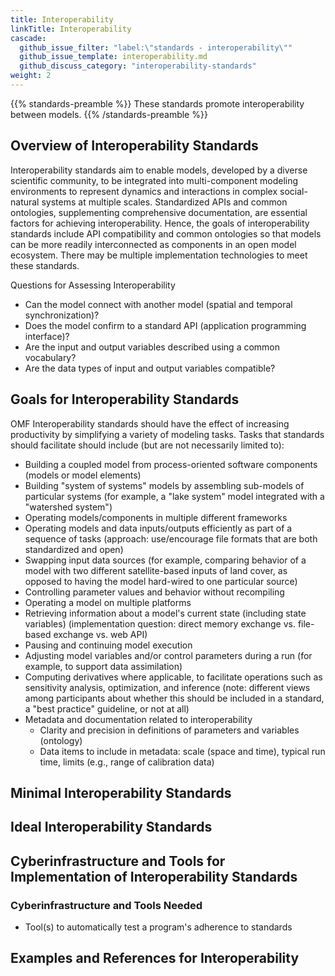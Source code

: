 ```yaml
---
title: Interoperability
linkTitle: Interoperability
cascade:
  github_issue_filter: "label:\"standards - interoperability\""
  github_issue_template: interoperability.md
  github_discuss_category: "interoperability-standards"
weight: 2
---
```


{{% standards-preamble %}}
These standards promote interoperability between models.
{{% /standards-preamble %}}

## Overview of Interoperability Standards

Interoperability standards aim to enable models, developed by a diverse scientific community, to be integrated into multi-component modeling environments to represent dynamics and interactions in complex social-natural systems at multiple scales. Standardized APIs and common ontologies, supplementing comprehensive documentation, are essential factors for achieving interoperability. Hence, the goals of interoperability standards include API compatibility and common ontologies so that models can be more readily interconnected as components in an open model ecosystem. There may be multiple implementation technologies to meet these standards.  

Questions for Assessing Interoperability 
- Can the model connect with another model (spatial and temporal synchronization)? 
- Does the model confirm to a standard API (application programming interface)?
- Are the input and output variables described using a common vocabulary? 
- Are the data types of input and output variables compatible?

## Goals for Interoperability Standards

OMF Interoperability standards should have the effect of increasing productivity by simplifying a variety of modeling tasks. Tasks that standards should facilitate should include (but are not necessarily limited to):
- Building a coupled model from process-oriented software components (models or model elements)
- Building "system of systems" models by assembling sub-models of particular systems (for example, a "lake system" model integrated with a "watershed system")
- Operating models/components in multiple different frameworks
- Operating models and data inputs/outputs efficiently as part of a sequence of tasks (approach: use/encourage file formats that are both standardized and open)
- Swapping input data sources (for example, comparing behavior of a model with two different satellite-based inputs of land cover, as opposed to having the model hard-wired to one particular source)
- Controlling parameter values and behavior without recompiling
- Operating a model on multiple platforms
- Retrieving information about a model's current state (including state variables) (implementation question: direct memory exchange vs. file-based exchange vs. web API)
- Pausing and continuing model execution
- Adjusting model variables and/or control parameters during a run (for example, to support data assimilation)
- Computing derivatives where applicable, to facilitate operations such as sensitivity analysis, optimization, and inference (note: different views among participants about whether this should be included in a standard, a "best practice" guideline, or not at all)
- Metadata and documentation related to interoperability
  - Clarity and precision in definitions of parameters and variables (ontology)
  - Data items to include in metadata: scale (space and time), typical run time, limits (e.g., range of calibration data)

## Minimal Interoperability Standards

## Ideal Interoperability Standards

## Cyberinfrastructure and Tools for Implementation of Interoperability Standards

### Cyberinfrastructure and Tools Needed

- Tool(s) to automatically test a program's adherence to standards

## Examples and References for Interoperability

